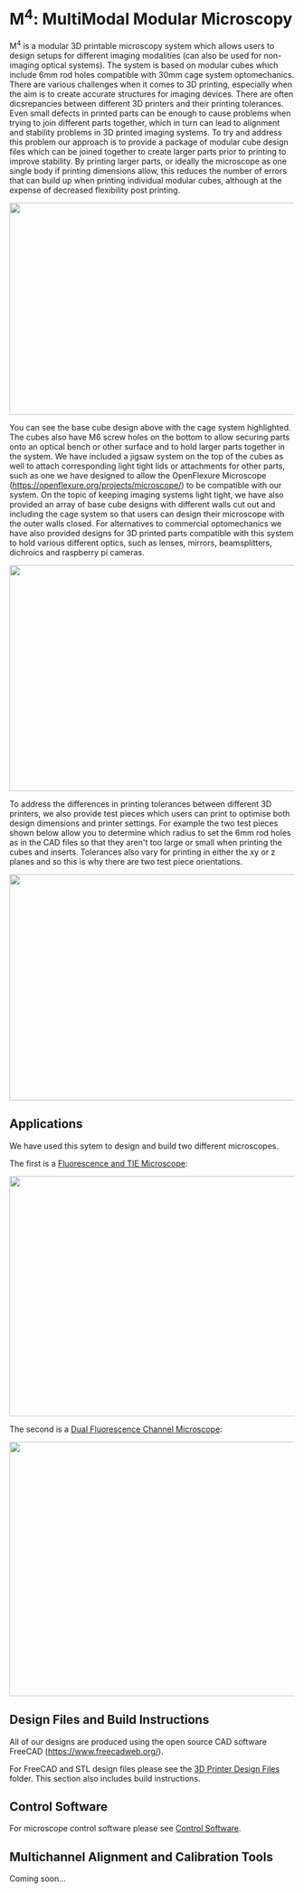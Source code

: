 # M<sup>4</sup>: MultiModal Modular Microscopy

M<sup>4</sup> is a modular 3D printable microscopy system which allows users to design setups for different imaging modalities (can also be used for non-imaging optical systems). The system is based on modular cubes which include 6mm rod holes compatible with 30mm cage system optomechanics. There are various challenges when it comes to 3D printing, especially when the aim is to create accurate structures for imaging devices. There are often dicsrepancies between different 3D printers and their printing tolerances. Even small defects in printed parts can be enough to cause problems when trying to join different parts together, which in turn can lead to alignment and stability problems in 3D printed imaging systems. To try and address this problem our approach is to provide a package of modular cube design files which can be joined together to create larger parts prior to printing to improve stability. By printing larger parts, or ideally the microscope as one single body if printing dimensions allow, this reduces the number of errors that can build up when printing individual modular cubes, although at the expense of decreased flexibility post printing.

<img src="https://github.com/NanoBioPhotonics-Strathclyde/M4-MultiModal-Modular-Microscopy/blob/main/Images/BaseCubeDiagram.PNG" height=375 width=700>

You can see the base cube design above with the cage system highlighted. The cubes also have M6 screw holes on the bottom to allow securing parts onto an optical bench or other surface and to hold larger parts together in the system. We have included a jigsaw system on the top of the cubes as well to attach corresponding light tight lids or attachments for other parts, such as one we have designed to allow the OpenFlexure Microscope (https://openflexure.org/projects/microscope/) to be compatible with our system. On the topic of keeping imaging systems light tight, we have also provided an array of base cube designs with different walls cut out and including the cage system so that users can design their microscope with the outer walls closed. For alternatives to commercial optomechanics we have also provided designs for 3D printed parts compatible with this system to hold various different optics, such as lenses, mirrors, beamsplitters, dichroics and raspberry pi cameras.

<img src="https://github.com/NanoBioPhotonics-Strathclyde/M4-MultiModal-Modular-Microscopy/blob/main/Images/InsertsDiagram.png" height=400 width=600>

To address the differences in printing tolerances between different 3D printers, we also provide test pieces which users can print to optimise both design dimensions and printer settings. For example the two test pieces shown below allow you to determine which radius to set the 6mm rod holes as in the CAD files so that they aren't too large or small when printing the cubes and inserts. Tolerances also vary for printing in either the xy or z planes and so this is why there are two test piece orientations.

<img src="https://github.com/NanoBioPhotonics-Strathclyde/M4-MultiModal-Modular-Microscopy/blob/main/Images/TestPieceDiagram.png" height=400 width=600>

## Applications

We have used this sytem to design and build two different microscopes.

The first is a [Fluorescence and TIE Microscope](https://github.com/NanoBioPhotonics-Strathclyde/M4-MultiModal-Modular-Microscopy/blob/main/3D%20Printer%20Design%20Files/Build%20Instructions/FluorescenceandTIEMicroscope.md):

<img src="https://github.com/NanoBioPhotonics-Strathclyde/M4-MultiModal-Modular-Microscopy/blob/main/Images/TIEMicroscope2.png" height=425 width=800>

The second is a [Dual Fluorescence Channel Microscope](https://github.com/NanoBioPhotonics-Strathclyde/M4-MultiModal-Modular-Microscopy/blob/main/3D%20Printer%20Design%20Files/Build%20Instructions/DualFluorescenceMicroscope.md):

<img src="https://github.com/NanoBioPhotonics-Strathclyde/M4-MultiModal-Modular-Microscopy/blob/main/Images/DualFluorescenceMicroscope2.png" height=450 width=800>

## Design Files and Build Instructions

All of our designs are produced using the open source CAD software FreeCAD (https://www.freecadweb.org/).

For FreeCAD and STL design files please see the [3D Printer Design Files](https://github.com/NanoBioPhotonics-Strathclyde/M4-MultiModal-Modular-Microscopy/tree/main/3D%20Printer%20Design%20Files) folder.
This section also includes build instructions.

## Control Software

For microscope control software please see [Control Software](https://github.com/NanoBioPhotonics-Strathclyde/M4-MultiModal-Modular-Microscopy/tree/main/Control%20Software).

## Multichannel Alignment and Calibration Tools

Coming soon...
